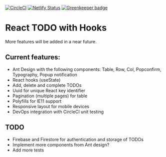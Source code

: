 [![CircleCI](https://circleci.com/gh/w3bdesign/todo-hooks.svg?style=svg)](https://circleci.com/gh/w3bdesign/todo-hooks)
[![Netlify Status](https://api.netlify.com/api/v1/badges/664a6adc-81e2-41cc-83e2-f0223f48ba70/deploy-status)](https://app.netlify.com/sites/react-todo-hooks/deploys) [![Greenkeeper badge](https://badges.greenkeeper.io/w3bdesign/todo-hooks.svg)](https://greenkeeper.io/)

# React TODO with Hooks

More features will be added in a near future.

## Current features:

- Ant Design with the following components: Table, Row, Col, Popconfirm, Typography, Popup notification
- React hooks (useState)
- Add, delete and complete TODOs
- Uuid for unique React key identifier
- Pagination (multiple pages) for table
- Polyfills for IE11 support
- Responsive layout for mobile devices
- DevOps integration with CircleCI unit testing

## TODO

- Firebase and Firestore for authentication and storage of TODOs
- Implement more components from Ant design?
- Add more tests
